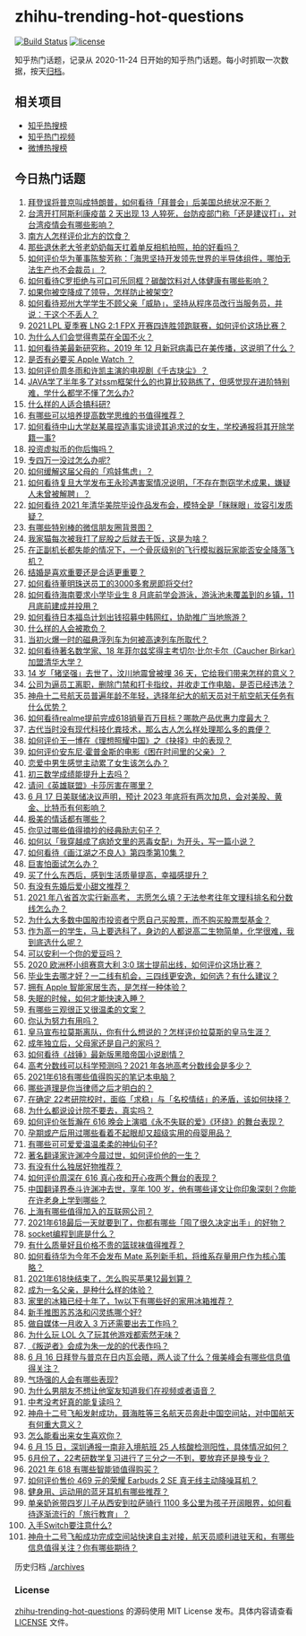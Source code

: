 # zhihu-trending-hot-questions

[![Build Status](https://github.com/justjavac/zhihu-trending-hot-questions/workflows/ci/badge.svg?branch=master)](https://github.com/justjavac/zhihu-trending-hot-questions/actions)
[![license](https://img.shields.io/github/license/justjavac/zhihu-trending-hot-questions)](https://github.com/justjavac/zhihu-trending-hot-questions/blob/master/LICENSE)

知乎热门话题，记录从 2020-11-24 日开始的知乎热门话题。每小时抓取一次数据，按天[归档](./archives)。

## 相关项目

- [知乎热搜榜](https://github.com/justjavac/zhihu-trending-top-search)
- [知乎热门视频](https://github.com/justjavac/zhihu-trending-hot-video)
- [微博热搜榜](https://github.com/justjavac/weibo-trending-hot-search)

## 今日热门话题

<!-- BEGIN -->
<!-- 最后更新时间 Fri Jun 18 2021 11:07:37 GMT+0800 (China Standard Time) -->

1. [拜登误将普京叫成特朗普，如何看待「拜普会」后美国总统状况不断？](https://www.zhihu.com/question/465544690)
2. [台湾开打阿斯利康疫苗 2 天出现 13
   人猝死，台防疫部门称「还是建议打」，对台湾疫情会有哪些影响？](https://www.zhihu.com/question/465590341)
3. [南方人怎样评价北方的饮食？](https://www.zhihu.com/question/31894251)
4. [那些退休老大爷老奶奶每天扛着单反相机拍照，拍的好看吗？](https://www.zhihu.com/question/427864597)
5. [如何评价华为董事陈黎芳称：「海思坚持开发领先世界的半导体组件，哪怕无法生产也不会裁员」？](https://www.zhihu.com/question/464967844)
6. [如何看待C罗拒绝与可口可乐同框？碳酸饮料对人体健康有哪些影响？](https://www.zhihu.com/question/465111118)
7. [如果你被空降成了领导，怎样防止被架空?](https://www.zhihu.com/question/58585512)
8. [如何看待郑州大学学生不顾父亲「威胁」，坚持从程序员改行当服务员，并说：干这个不丢人？](https://www.zhihu.com/question/465534726)
9. [2021 LPL 夏季赛 LNG 2:1 FPX
   开赛四连胜领跑联赛，如何评价这场比赛？](https://www.zhihu.com/question/465588866)
10. [为什么人们会觉得粤菜在全国不火？](https://www.zhihu.com/question/420721242)
11. [如何看待美最新研究称，2019 年 12
    月新冠病毒已在美传播，这说明了什么？](https://www.zhihu.com/question/465273612)
12. [是否有必要买 Apple Watch ？](https://www.zhihu.com/question/63276434)
13. [如何评价周冬雨和许凯主演的电视剧《千古玦尘》？](https://www.zhihu.com/question/453181062)
14. [JAVA学了半年多了对ssm框架什么的也算比较熟练了，但感觉现在进阶特别难，学什么都学不懂了怎么办?](https://www.zhihu.com/question/461178270)
15. [什么样的人适合搞科研?](https://www.zhihu.com/question/25009199)
16. [有哪些可以培养提高数学思维的书值得推荐？](https://www.zhihu.com/question/24335675)
17. [如何看待中山大学赵某晨捏造事实诽谤其追求过的女生，学校通报将其开除学籍一事?](https://www.zhihu.com/question/465597176)
18. [投资虚拟币的你后悔吗？](https://www.zhihu.com/question/464689987)
19. [专四万一没过怎么办呢?](https://www.zhihu.com/question/23421251)
20. [如何缓解这届父母的「鸡娃焦虑」？](https://www.zhihu.com/question/451871565)
21. [如何看待复旦大学发布王永珍遇害案情况说明，「不存在剽窃学术成果，嫌疑人未曾被解聘」？](https://www.zhihu.com/question/465629537)
22. [如何看待 2021
    年清华美院毕设作品发布会，模特全是「眯眯眼」妆容引发质疑？](https://www.zhihu.com/question/464319655)
23. [有哪些特别棒的微信朋友圈背景图？](https://www.zhihu.com/question/337853063)
24. [我家猫每次被我打了屁股之后就去干饭，这是为啥？](https://www.zhihu.com/question/465059360)
25. [在正副机长都失能的情况下，一个骨灰级别的飞行模拟器玩家能否安全降落飞机？](https://www.zhihu.com/question/412412871)
26. [结婚是喜欢重要还是合适更重要？](https://www.zhihu.com/question/418802722)
27. [如何看待董明珠送员工的3000多套房即将交付?](https://www.zhihu.com/question/465190639)
28. [如何看待海南要求小学毕业生 8 月底前学会游泳，游泳池未覆盖到的乡镇，11
    月底前建成并投用？](https://www.zhihu.com/question/465307248)
29. [如何看待日本福岛计划出钱招募中韩网红，协助推广当地旅游？](https://www.zhihu.com/question/465371058)
30. [什么样的人会被欺负？](https://www.zhihu.com/question/460063819)
31. [当初火爆一时的磁悬浮列车为何被高速列车所取代？](https://www.zhihu.com/question/352230599)
32. [如何看待著名数学家、18 年菲尔兹奖得主考切尔·比尔卡尔（Caucher
    Birkar）加盟清华大学？](https://www.zhihu.com/question/464844610)
33. [14 岁「猪坚强」去世了，汶川地震曾被埋 36
    天，它给我们带来怎样的意义？](https://www.zhihu.com/question/465481304)
34. [公司为逼员工离职，删除门禁和打卡指纹，并收走工作电脑，是否已经违法？](https://www.zhihu.com/question/458446577)
35. [神舟十二号航天员普遍年龄不年轻，选择年纪大的航天员对于航空航天任务有什么优势？](https://www.zhihu.com/question/465284337)
36. [如何看待realme提前完成618销量百万目标？哪款产品优惠力度最大？](https://www.zhihu.com/question/465333482)
37. [古代当时没有现代科技化粪技术，那么古人怎么样处理那么多的粪便？](https://www.zhihu.com/question/464580573)
38. [如何评价王一博在《理想照耀中国》之《抉择》中的表现？](https://www.zhihu.com/question/465621952)
39. [如何评价安东尼·霍普金斯的电影《困在时间里的父亲》？](https://www.zhihu.com/question/425954426)
40. [恋爱中男生感觉主动累了女生该怎么办？](https://www.zhihu.com/question/330148026)
41. [初三数学成绩能提升上去吗？](https://www.zhihu.com/question/350482902)
42. [请问《英雄联盟》卡莎厉害在哪里？](https://www.zhihu.com/question/464172547)
43. [6 月 17 日美联储决议声明，预计 2023
    年底将有两次加息，会对美股、黄金、比特币有何影响？](https://www.zhihu.com/question/465456246)
44. [极美的情话都有哪些？](https://www.zhihu.com/question/462730865)
45. [你见过哪些值得摘抄的经典励志句子？](https://www.zhihu.com/question/447620837)
46. [如何以「我穿越成了病娇文里的恶毒女配」为开头，写一篇小说？](https://www.zhihu.com/question/463353580)
47. [如何看待《画江湖之不良人》第四季第10集？](https://www.zhihu.com/question/464286335)
48. [巨害怕面试怎么办？](https://www.zhihu.com/question/451100355)
49. [买了什么东西后，感到生活质量提高，幸福感提升？](https://www.zhihu.com/question/26190592)
50. [有没有先婚后爱小甜文推荐？](https://www.zhihu.com/question/458377910)
51. [2021 年八省首次实行新高考，
    志愿怎么填？无法参考往年文理科排名和分数线怎么办？](https://www.zhihu.com/question/460011388)
52. [为什么大多数中国股市投资者宁愿自己买股票，而不购买股票型基金？](https://www.zhihu.com/question/32166514)
53. [作为高一的学生，马上要选科了，身边的人都说高二生物简单，化学很难，我到底选什么呢？](https://www.zhihu.com/question/465012259)
54. [可以安利一个你的爱豆吗？](https://www.zhihu.com/question/464244516)
55. [2020 欧洲杯小组赛意大利 3:0
    瑞士提前出线，如何评价这场比赛？](https://www.zhihu.com/question/465457313)
56. [毕业生去哪才好？一二线有机会，三四线更安逸，如何选？有什么建议？](https://www.zhihu.com/question/465351556)
57. [拥有 Apple 智能家居生态，是怎样一种体验？](https://www.zhihu.com/question/462758380)
58. [失眠的时候，如何才能快速入睡？](https://www.zhihu.com/question/269430375)
59. [有哪些三观很正又很温柔的文案？](https://www.zhihu.com/question/458254625)
60. [你认为努力有用吗？](https://www.zhihu.com/question/461687086)
61. [皇马宣布拉莫斯离队，你有什么想说的？怎样评价拉莫斯的皇马生涯？](https://www.zhihu.com/question/465466090)
62. [成年独立后，父母家还是自己的家吗？](https://www.zhihu.com/question/465591269)
63. [如何看待《战锤》最新版黑暗帝国小说剧情？](https://www.zhihu.com/question/462535625)
64. [高考分数线可以科学预测吗？2021 年各地高考分数线会是多少？](https://www.zhihu.com/question/463915101)
65. [2021年618有哪些值得购买的笔记本电脑？](https://www.zhihu.com/question/456023623)
66. [哪些道理是你当律师之后才明白的？](https://www.zhihu.com/question/437922823)
67. [在确定
    22考研院校时，面临「求稳」与「名校情结」的矛盾，该如何抉择？](https://www.zhihu.com/question/465528736)
68. [为什么都说设计院不要去，真实吗？](https://www.zhihu.com/question/401676772)
69. [如何评价张哲瀚在 616
    晚会上演唱《永不失联的爱》《环绕》的舞台表现？](https://www.zhihu.com/question/465329816)
70. [孕期或产后用过哪些看着不起眼却又超级实用的母婴用品？](https://www.zhihu.com/question/459164183)
71. [有哪些可可爱爱温温柔柔的神仙句子?](https://www.zhihu.com/question/452825395)
72. [著名翻译家许渊冲今晨过世，如何评价他的一生？](https://www.zhihu.com/question/465500510)
73. [有没有什么独居好物推荐？](https://www.zhihu.com/question/445534686)
74. [如何评价周深在 616 真心夜和开心夜两个舞台的表现？](https://www.zhihu.com/question/465424626)
75. [中国翻译界泰斗许渊冲去世，享年 100
    岁，他有哪些译文让你印象深刻？你能在许老身上学到哪些？](https://www.zhihu.com/question/465502478)
76. [上海有哪些值得加入的互联网公司？](https://www.zhihu.com/question/19596230)
77. [2021年618最后一天就要到了，你都有哪些「囤了很久决定出手」的好物？](https://www.zhihu.com/question/465446335)
78. [socket编程到底是什么？](https://www.zhihu.com/question/29637351)
79. [有什么质量好且价格不贵的篮球袜值得推荐？](https://www.zhihu.com/question/321288348)
80. [如何看待华为今年不会发布 Mate
    系列新手机，将维系存量用户作为核心策略？](https://www.zhihu.com/question/465383357)
81. [2021年618快结束了，怎么购买苹果12最划算？](https://www.zhihu.com/question/462778845)
82. [成为一名父亲，是种什么样的体验？](https://www.zhihu.com/question/300110433)
83. [家里的冰箱已经十年了，1w以下有哪些好的家用冰箱推荐？](https://www.zhihu.com/question/27522423)
84. [新手推图苏苏洛和闪灵练哪个好?](https://www.zhihu.com/question/464295008)
85. [做自媒体一月收入 3 万还需要出去工作吗？](https://www.zhihu.com/question/457544338)
86. [为什么玩 LOL 久了玩其他游戏都索然无味？](https://www.zhihu.com/question/462644970)
87. [《叛逆者》会成为朱一龙的的代表作吗？](https://www.zhihu.com/question/464344697)
88. [6 月 16
    日拜登与普京在日内瓦会晤，两人谈了什么？俄美峰会有哪些信息值得关注？](https://www.zhihu.com/question/465409295)
89. [气场强的人会有哪些表现?](https://www.zhihu.com/question/25151940)
90. [为什么男朋友不想让他室友知道我们在视频或者语音？](https://www.zhihu.com/question/465047050)
91. [中考没考好真的能复读吗？](https://www.zhihu.com/question/463329359)
92. [神舟十二号飞船发射成功，聂海胜等三名航天员奔赴中国空间站，对中国航天有何重大意义？](https://www.zhihu.com/question/465393063)
93. [怎么能看出来女生喜欢你？](https://www.zhihu.com/question/453143428)
94. [6 月 15 日，深圳通报一南非入境航班 25
    人核酸检测阳性，具体情况如何？](https://www.zhihu.com/question/465324619)
95. [6月份了，22考研数学复习进行了三分之一不到，要放弃还是换专业？](https://www.zhihu.com/question/464449112)
96. [2021 年 618 有哪些智能锁值得购买？](https://www.zhihu.com/question/465401695)
97. [如何评价售价 469 元的荣耀 Earbuds 2 SE
    真无线主动降噪耳机？](https://www.zhihu.com/question/465408645)
98. [健身用、运动用的蓝牙耳机有哪些推荐？](https://www.zhihu.com/question/43456110)
99. [单亲奶爸带四岁儿子从西安到拉萨骑行 1100
    多公里为孩子开阔眼界，如何看待逐渐流行的「旅行教育」？](https://www.zhihu.com/question/465096300)
100. [入手Switch要注意什么?](https://www.zhihu.com/question/316296166)
101. [神舟十二号飞船成功完成空间站快速自主对接，航天员顺利进驻天和，有哪些信息值得关注？你有哪些期待？](https://www.zhihu.com/question/465284083)

<!-- END -->

历史归档 [./archives](./archives)

### License

[zhihu-trending-hot-questions](https://github.com/justjavac/zhihu-trending-hot-questions)
的源码使用 MIT License 发布。具体内容请查看 [LICENSE](./LICENSE) 文件。
